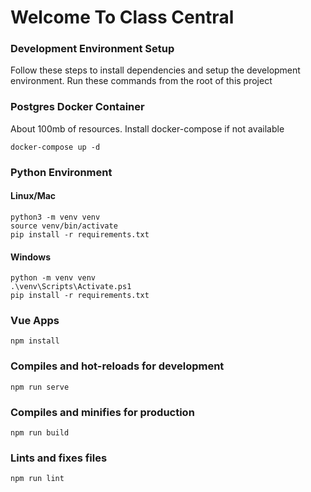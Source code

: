 # Welcome To Class Central


### Development Environment Setup
Follow these steps to install dependencies and setup the development environment. Run these commands from the root of this project


### Postgres Docker Container
About 100mb of resources. Install docker-compose if not available
```
docker-compose up -d
```


### Python Environment

#### Linux/Mac
```
python3 -m venv venv
source venv/bin/activate
pip install -r requirements.txt
```

#### Windows
```
python -m venv venv
.\venv\Scripts\Activate.ps1
pip install -r requirements.txt
```


### Vue Apps
```
npm install
```

### Compiles and hot-reloads for development
```
npm run serve
```

### Compiles and minifies for production
```
npm run build
```

### Lints and fixes files
```
npm run lint
```

